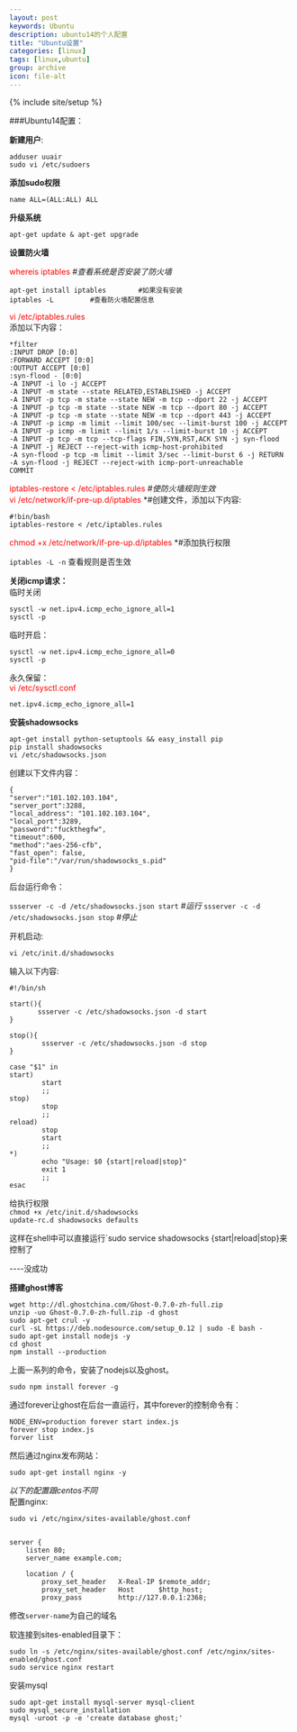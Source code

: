 ```yaml
---
layout: post
keywords: Ubuntu
description: ubuntu14的个人配置
title: "Ubuntu设置"
categories: [linux]
tags: [linux,ubuntu]
group: archive
icon: file-alt
---
```

{% include site/setup %}


###Ubuntu14配置： 

**新建用户**:  

    adduser uuair
    sudo vi /etc/sudoers
    
**添加sudo权限** 

    name ALL=(ALL:ALL) ALL  

**升级系统**  

    apt-get update & apt-get upgrade  
    
**设置防火墙**    

<font color="red">whereis iptables</font>  		*#查看系统是否安装了防火墙*
  
    apt-get install iptables 		#如果没有安装  
    iptables -L 		#查看防火墙配置信息  
    
<font color="red">vi /etc/iptables.rules</font>    
添加以下内容：  

```
*filter
:INPUT DROP [0:0]
:FORWARD ACCEPT [0:0]  
:OUTPUT ACCEPT [0:0]
:syn-flood - [0:0]
-A INPUT -i lo -j ACCEPT
-A INPUT -m state --state RELATED,ESTABLISHED -j ACCEPT
-A INPUT -p tcp -m state --state NEW -m tcp --dport 22 -j ACCEPT
-A INPUT -p tcp -m state --state NEW -m tcp --dport 80 -j ACCEPT
-A INPUT -p tcp -m state --state NEW -m tcp --dport 443 -j ACCEPT
-A INPUT -p icmp -m limit --limit 100/sec --limit-burst 100 -j ACCEPT
-A INPUT -p icmp -m limit --limit 1/s --limit-burst 10 -j ACCEPT
-A INPUT -p tcp -m tcp --tcp-flags FIN,SYN,RST,ACK SYN -j syn-flood
-A INPUT -j REJECT --reject-with icmp-host-prohibited
-A syn-flood -p tcp -m limit --limit 3/sec --limit-burst 6 -j RETURN
-A syn-flood -j REJECT --reject-with icmp-port-unreachable
COMMIT
```

<font color="red">iptables-restore < /etc/iptables.rules</font>   *#使防火墙规则生效*  
<font color="red">vi /etc/network/if-pre-up.d/iptables</font>    *#创建文件，添加以下内容:  

```
#!bin/bash  
iptables-restore < /etc/iptables.rules  
```  
<font color="red">chmod +x /etc/network/if-pre-up.d/iptables</font> *#添加执行权限  

`iptables -L -n`  查看规则是否生效  

**关闭icmp请求：**   
临时关闭  

    sysctl -w net.ipv4.icmp_echo_ignore_all=1
    sysctl -p  
    
临时开启：  
    
    sysctl -w net.ipv4.icmp_echo_ignore_all=0
    sysctl -p  
    
永久保留：  
<font color="red">vi /etc/sysctl.conf</font>  

    net.ipv4.icmp_echo_ignore_all=1  
    
**安装shadowsocks**  

    apt-get install python-setuptools && easy_install pip
    pip install shadowsocks  
    vi /etc/shadowsocks.json
    
创建以下文件内容：  

```
{ 
"server":"101.102.103.104",   
"server_port":3288,   
"local_address": "101.102.103.104",   
"local_port":3289,   
"password":"fuckthegfw",   
"timeout":600,   
"method":"aes-256-cfb",   
"fast_open": false,   
"pid-file":"/var/run/shadowsocks_s.pid"   
}
```    

后台运行命令：  

`ssserver -c -d /etc/shadowsocks.json start`   *#运行* 
`ssserver -c -d /etc/shadowsocks.json stop`    *#停止*  

开机启动:  

`vi /etc/init.d/shadowsocks`  

输入以下内容:   
   

```
#!/bin/sh

start(){
       ssserver -c /etc/shadowsocks.json -d start
}

stop(){
        ssserver -c /etc/shadowsocks.json -d stop
}

case "$1" in  
start)  
        start   
        ;;  
stop)  
        stop  
        ;;  
reload)  
        stop  
        start  
        ;;  
*)  
        echo "Usage: $0 {start|reload|stop}"  
        exit 1  
        ;;  
esac    
```

给执行权限  
`chmod +x /etc/init.d/shadowsocks`  
`update-rc.d shadowsocks defaults`  

这样在shell中可以直接运行`sudo service shadowsocks {start|reload|stop}来控制了  

----没成功  

**搭建ghost博客**  

    wget http://dl.ghostchina.com/Ghost-0.7.0-zh-full.zip    
    unzip -uo Ghost-0.7.0-zh-full.zip -d ghost
    sudo apt-get crul -y  
    curl -sL https://deb.nodesource.com/setup_0.12 | sudo -E bash -   
    sudo apt-get install nodejs -y  
    cd ghost  
    npm install --production  
    
上面一系列的命令，安装了nodejs以及ghost。  

    sudo npm install forever -g  

通过forever让ghost在后台一直运行，其中forever的控制命令有：  

    NODE_ENV=production forever start index.js  
    forever stop index.js  
    forver list  
    
然后通过nginx发布网站：  

    sudo apt-get install nginx -y  

*以下的配置跟centos不同*  
配置nginx:  

    sudo vi /etc/nginx/sites-available/ghost.conf  
    
```

server {
    listen 80;
    server_name example.com;

    location / {
        proxy_set_header   X-Real-IP $remote_addr;
        proxy_set_header   Host      $http_host;
        proxy_pass         http://127.0.0.1:2368;
```  

修改`server-name`为自己的域名  

软连接到sites-enabled目录下：  

    sudo ln -s /etc/nginx/sites-available/ghost.conf /etc/nginx/sites-enabled/ghost.conf  
    sudo service nginx restart  
    
安装mysql  

    sudo apt-get install mysql-server mysql-client  
    sudo mysql_secure_installation  
    mysql -uroot -p -e 'create database ghost;'   
    
    



    

    
    


